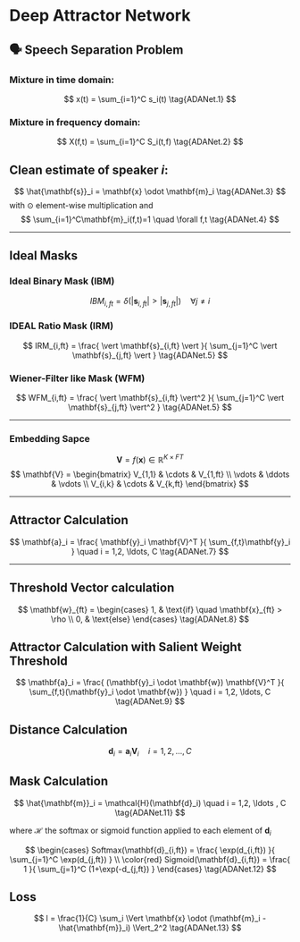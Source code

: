 # Deep Attractor Network
## 🗣 Speech Separation Problem
### Mixture in time domain:
$$
x(t) = \sum_{i=1}^C s_i(t)
\tag{ADANet.1}
$$
### Mixture in frequency domain:
$$
X(f,t) = \sum_{i=1}^C S_i(t,f)
\tag{ADANet.2}
$$



## Clean estimate of speaker $i$:
$$
\hat{\mathbf{s}}_i = \mathbf{x} \odot \mathbf{m}_i
\tag{ADANet.3}
$$
with $\odot$ element-wise multiplication and
$$
\sum_{i=1}^C\mathbf{m}_i(f,t)=1 \quad \forall f,t
\tag{ADANet.4}
$$

---

## <i class="fas fa-mask"></i> Ideal Masks

### Ideal Binary Mask (IBM)
$$
IBM_{i,ft} =
\delta(\vert \mathbf{s}_{i,ft} \vert > \vert \mathbf{s}_{j,ft} \vert)
\quad \forall j \neq i
\tag{ADANet.5}
$$

### IDEAL Ratio Mask (IRM)
$$
IRM_{i,ft} =
\frac{
    \vert \mathbf{s}_{i,ft} \vert
}{
    \sum_{j=1}^C \vert \mathbf{s}_{j,ft} \vert
}
\tag{ADANet.5}
$$

### Wiener-Filter like Mask (WFM)
$$
WFM_{i,ft} =
\frac{
    \vert \mathbf{s}_{i,ft} \vert^2
}{
    \sum_{j=1}^C \vert \mathbf{s}_{j,ft} \vert^2
}
\tag{ADANet.5}
$$

---

### Embedding Sapce
$$
\mathbf{V} = f(\mathbf{x}) \in \mathbb{R}^{K \times FT}
\tag{ADANet.6}
$$
$$
\mathbf{V} =
\begin{bmatrix}
V_{1,1}    & \cdots     & V_{1,ft}  \\
\vdots     & \ddots     & \vdots    \\
V_{i,k}     & \cdots    & V_{k,ft}
\end{bmatrix}
$$

---

## <i class="fas fa-magnet"></i> Attractor Calculation
$$
\mathbf{a}_i = \frac{
\mathbf{y}_i \mathbf{V}^T
}{
\sum_{f,t}\mathbf{y}_i
}
\quad i = 1,2, \ldots, C
\tag{ADANet.7}
$$

---

## Threshold Vector calculation
$$
\mathbf{w}_{ft} = 
\begin{cases}
1, & \text{if} \quad \mathbf{x}_{ft} > \rho \\
0, & \text{else}
\end{cases}
\tag{ADANet.8}
$$

## Attractor Calculation with Salient Weight Threshold
$$
\mathbf{a}_i = \frac{
(\mathbf{y}_i \odot \mathbf{w}) \mathbf{V}^T
}{
\sum_{f,t}(\mathbf{y}_i \odot \mathbf{w})
}
\quad i = 1,2, \ldots, C
\tag{ADANet.9}
$$

## <i class="fas fa-ruler"></i> Distance Calculation
$$
\mathbf{d}_i = \mathbf{a}_i \mathbf{V}_i
\quad i = 1,2, \ldots , C
\tag{ADANet.10}
$$

## <i class="fas fa-mask"></i> Mask Calculation
$$
\hat{\mathbf{m}}_i = \mathcal{H}(\mathbf{d}_i)
\quad i = 1,2, \ldots , C
\tag{ADANet.11}
$$

where $\mathcal{H}$ the softmax or sigmoid function applied to each element of $\mathbf{d}_i$

$$
\begin{cases}
Softmax(\mathbf{d}_{i,ft}) = 
\frac{
    \exp(d_{i,ft})
}{
    \sum_{j=1}^C \exp(d_{j,ft})
}
\\
\color{red}
Sigmoid(\mathbf{d}_{i,ft}) = 
\frac{
    1
}{
    \sum_{j=1}^C (1+\exp(-d_{j,ft})
}
\end{cases}
\tag{ADANet.12}
$$

## Loss

$$
l = \frac{1}{C} \sum_i \Vert \mathbf{x} \odot (\mathbf{m}_i - \hat{\mathbf{m}}_i) \Vert_2^2
\tag{ADANet.13}
$$
